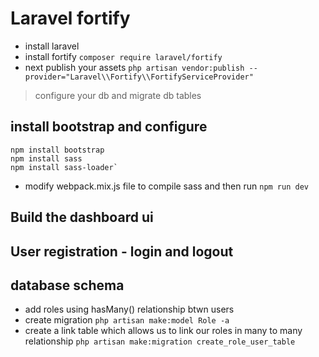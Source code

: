 # Laravel fortify

- install laravel
- install fortify `composer require laravel/fortify`
- next publish your assets `php artisan vendor:publish --provider="Laravel\\Fortify\\FortifyServiceProvider"`

> configure your db and migrate db tables

## install bootstrap and configure

```
npm install bootstrap
npm install sass
npm install sass-loader`

```

- modify webpack.mix.js file to compile sass and then run `npm run dev`

## Build the dashboard ui

## User registration - login and logout

## database schema

- add roles using hasMany() relationship btwn users
- create migration `php artisan make:model Role -a`
- create a link table which allows us to link our roles in many to many relationship `php artisan make:migration create_role_user_table`
